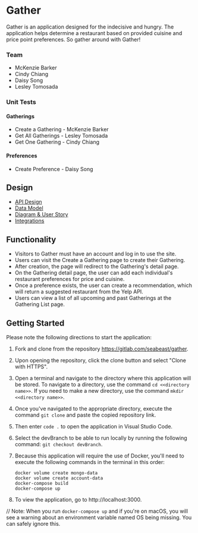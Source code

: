 # Gather

Gather is an application designed for the indecisive and hungry. The application helps determine a restaurant based on provided cuisine and price point preferences. So gather around with Gather!

### Team

- McKenzie Barker
- Cindy Chiang
- Daisy Song
- Lesley Tomosada

### Unit Tests

#### Gatherings

- Create a Gathering - McKenzie Barker
- Get All Gatherings - Lesley Tomosada
- Get One Gathering - Cindy Chiang

#### Preferences

- Create Preference - Daisy Song

## Design

- [API Design](docs/api-design.md)
- [Data Model](docs/data-model.md)
- [Diagram & User Story](docs/diagrams.md)
- [Integrations](docs/integrations.md)

## Functionality

- Visitors to Gather must have an account and log in to use the site.
- Users can visit the Create a Gathering page to create their Gathering.
- After creation, the page will redirect to the Gathering's detail page.
- On the Gathering detail page, the user can add each individual's restaurant preferences for price and cuisine.
- Once a preference exists, the user can create a recommendation, which will return a suggested restaurant from the Yelp API.
- Users can view a list of all upcoming and past Gatherings at the Gathering List page.

## Getting Started

Please note the following directions to start the application:

1.  Fork and clone from the repository https://gitlab.com/seabeast/gather.
2.  Upon opening the repository, click the clone button and select "Clone with HTTPS".
3.  Open a terminal and navigate to the directory where this application will be stored. To navigate to a directory, use the command `cd <<directory name>>`. If you need to make a new directory, use the command `mkdir <<directory name>>`.
4.  Once you've navigated to the appropriate directory, execute the command `git clone` and paste the copied repository link.
5.  Then enter `code .` to open the application in Visual Studio Code.
6. Select the devBranch to be able to run locally by running the following command: `git checkout devBranch`.
7.  Because this application will require the use of Docker, you'll need to execute the following commands in the terminal in this order:

        docker volume create mongo-data
        docker volume create account-data
        docker-compose build
        docker-compose up

8.  To view the application, go to http://localhost:3000.

// Note: When you run `docker-compose up` and if you're on macOS, you will see a warning about an environment variable named OS being missing. You can safely ignore this.
